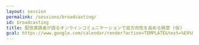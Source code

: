 ```yaml
---
layout: session
permalink: /sessions/broadcasting/
id: broadcasting
title: 配信実践者が語るオンラインコミュニケーションで双方向性を高める極意 (仮)
gcal: https://www.google.com/calendar/render?action=TEMPLATE&text=%E9%85%8D%E4%BF%A1%E5%AE%9F%E8%B7%B5%E8%80%85%E3%81%8C%E8%AA%9E%E3%82%8B%E3%82%AA%E3%83%B3%E3%83%A9%E3%82%A4%E3%83%B3%E3%82%B3%E3%83%9F%E3%83%A5%E3%83%8B%E3%82%B1%E3%83%BC%E3%82%B7%E3%83%A7%E3%83%B3%E3%81%A7%E5%8F%8C%E6%96%B9%E5%90%91%E6%80%A7%E3%82%92%E9%AB%98%E3%82%81%E3%82%8B%E6%A5%B5%E6%84%8F%20(%E4%BB%AE)%20at%20DevRel/Japan%20CONFERENCE%202022&dates=20220806T131000/20220806T140500&location=https://devrel.dev/japan-2021/view/&trp=true&details=%E3%83%88%E3%83%A9%E3%83%83%E3%82%AFA%20/%2013:10%E3%80%9C14:05%0A%0A%F0%9F%8C%9F%20%E3%82%A4%E3%83%99%E3%83%B3%E3%83%88%E5%8F%82%E5%8A%A0%E7%94%A8URL%0Ahttps://devrel.dev/japan-2022/view/%0A%0A%F0%9F%8C%9F%20%E3%82%BB%E3%83%83%E3%82%B7%E3%83%A7%E3%83%B3%E8%A9%B3%E7%B4%B0%0Ahttps://devrel.dev/japan-2022/sessions/broadcasting/%0A%0A%F0%9F%8C%9F%20%E3%83%8F%E3%83%83%E3%82%B7%E3%83%A5%E3%82%BF%E3%82%B0%0A%23DevReljpA%0A%0A%F0%9F%8C%9F%20%E8%B3%AA%E5%95%8F%E6%8A%95%E7%A8%BF%EF%BC%88Sli.do%EF%BC%89%0Ahttps://app.sli.do/event/nRagqiaWQ1koszJjBBn4UM%0A%20%20%0A%F0%9F%8E%A4%20%E3%83%A2%E3%83%87%E3%83%AC%E3%83%BC%E3%82%BF%E3%83%BC%EF%BC%9A%E6%96%B0%E8%97%A4%E6%B4%8B%E4%BB%8B@%E5%A4%A9%E7%A5%9E%E6%94%BE%E9%80%81%E5%B1%80%0A%F0%9F%97%A3%20%E3%83%91%E3%83%8D%E3%83%AA%E3%82%B9%E3%83%88%EF%BC%9A%0A-%20%E6%B8%85%E6%B0%B4%20%E5%84%AA%E5%90%BE@%E3%83%95%E3%83%AA%E3%83%BC%E3%83%A9%E3%83%B3%E3%82%B9%20(%E5%B1%8B%E5%8F%B7%EF%BC%9APBI%20Kingdom)%0A-%20%E9%87%8E%E8%89%AF%E3%83%8F%E3%83%83%E3%82%AF%EF%BC%88%E3%81%96%E3%81%A3%E3%81%8D%E3%83%BC%EF%BC%89@IoTLT%E6%94%BE%E9%80%81%E9%83%A8%0A-%20%E5%AE%AE%E5%8E%9F%E5%BE%B9@%E6%A0%AA%E5%BC%8F%E4%BC%9A%E7%A4%BE%E3%81%B3%E3%81%8E%E3%81%AD%E3%81%A3%E3%81%A8%0A&trp=undefined&trp=true&sprop=
---
```

